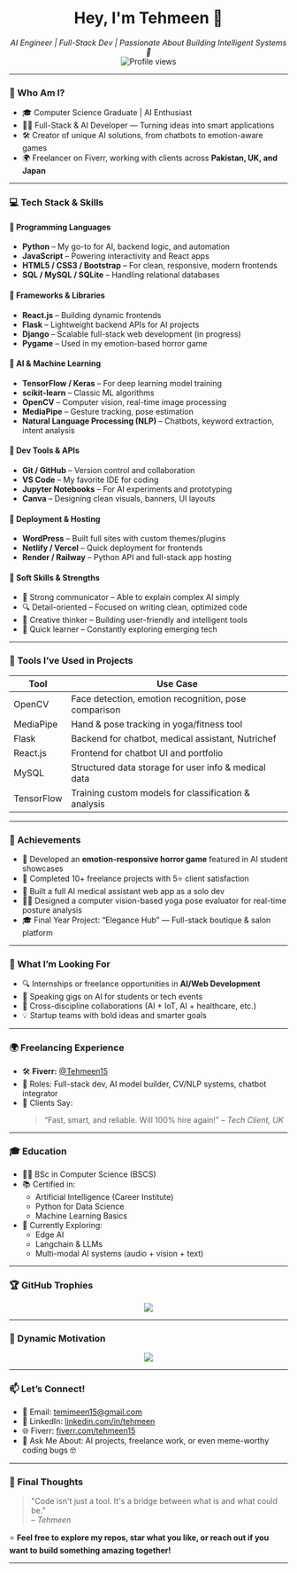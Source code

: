 <h1 align="center">Hey, I'm Tehmeen 👋</h1>
<p align="center">
  <em>AI Engineer | Full-Stack Dev | Passionate About Building Intelligent Systems 🚀</em><br>
  <img src="https://komarev.com/ghpvc/?username=Tehmeen15&label=Profile%20views&color=blueviolet&style=flat" alt="Profile views" />
</p>

---

### 🧠 Who Am I?

- 🎓 Computer Science Graduate | AI Enthusiast  
- 👨‍💻 Full-Stack & AI Developer — Turning ideas into smart applications  
- 🛠️ Creator of unique AI solutions, from chatbots to emotion-aware games  
- 🌍 Freelancer on Fiverr, working with clients across **Pakistan, UK, and Japan**

---
### 💻 Tech Stack & Skills

#### 🔹 Programming Languages
- **Python** – My go-to for AI, backend logic, and automation
- **JavaScript** – Powering interactivity and React apps
- **HTML5 / CSS3 / Bootstrap** – For clean, responsive, modern frontends
- **SQL / MySQL / SQLite** – Handling relational databases

#### 🔹 Frameworks & Libraries
- **React.js** – Building dynamic frontends
- **Flask** – Lightweight backend APIs for AI projects
- **Django** – Scalable full-stack web development (in progress)
- **Pygame** – Used in my emotion-based horror game

#### 🔹 AI & Machine Learning
- **TensorFlow / Keras** – For deep learning model training
- **scikit-learn** – Classic ML algorithms
- **OpenCV** – Computer vision, real-time image processing
- **MediaPipe** – Gesture tracking, pose estimation
- **Natural Language Processing (NLP)** – Chatbots, keyword extraction, intent analysis

#### 🔹 Dev Tools & APIs
- **Git / GitHub** – Version control and collaboration
- **VS Code** – My favorite IDE for coding
- **Jupyter Notebooks** – For AI experiments and prototyping
- **Canva** – Designing clean visuals, banners, UI layouts  

#### 🔹 Deployment & Hosting
- **WordPress** – Built full sites with custom themes/plugins
- **Netlify / Vercel** – Quick deployment for frontends
- **Render / Railway** – Python API and full-stack app hosting

#### 🔹 Soft Skills & Strengths
- 💬 Strong communicator – Able to explain complex AI simply
- 🔍 Detail-oriented – Focused on writing clean, optimized code
- 🎨 Creative thinker – Building user-friendly and intelligent tools
- 🧠 Quick learner – Constantly exploring emerging tech

---

### 🧩 Tools I’ve Used in Projects
| Tool | Use Case |
|------|----------|
| OpenCV | Face detection, emotion recognition, pose comparison |
| MediaPipe | Hand & pose tracking in yoga/fitness tool |
| Flask | Backend for chatbot, medical assistant, Nutrichef |
| React.js | Frontend for chatbot UI and portfolio |
| MySQL | Structured data storage for user info & medical data |
| TensorFlow | Training custom models for classification & analysis |

---

### 🌟 Achievements

- 🏅 Developed an **emotion-responsive horror game** featured in AI student showcases
- 🥇 Completed 10+ freelance projects with 5⭐ client satisfaction
- 🚀 Built a full AI medical assistant web app as a solo dev
- 🧘‍♂️ Designed a computer vision-based yoga pose evaluator for real-time posture analysis
- 🎓 Final Year Project: “Elegance Hub” — Full-stack boutique & salon platform

---

### 🧩 What I’m Looking For

- 🔍 Internships or freelance opportunities in **AI/Web Development**
- 💬 Speaking gigs on AI for students or tech events
- 🤝 Cross-discipline collaborations (AI + IoT, AI + healthcare, etc.)
- 💡 Startup teams with bold ideas and smarter goals

---

### 🌍 Freelancing Experience

- 🛠️ **Fiverr:** [@Tehmeen15](https://www.fiverr.com/tehmeen15)
- 💼 Roles: Full-stack dev, AI model builder, CV/NLP systems, chatbot integrator
- 💬 Clients Say:
  > “Fast, smart, and reliable. Will 100% hire again!” – *Tech Client, UK*

---

### 🎓 Education

- 👨‍🎓 BSc in Computer Science (BSCS)  
- 📚 Certified in:
  - Artificial Intelligence (Career Institute)
  - Python for Data Science
  - Machine Learning Basics
- 🧠 Currently Exploring:
  - Edge AI
  - Langchain & LLMs
  - Multi-modal AI systems (audio + vision + text)

---

### 🏆 GitHub Trophies

<p align="center">
  <img src="https://github-profile-trophy.vercel.app/?username=Tehmeen15&theme=onedark&margin-w=15&no-frame=true" />
</p>

---

### 🔁 Dynamic Motivation

<p align="center">
  <img src="https://readme-typing-svg.herokuapp.com?font=Fira+Code&duration=4000&pause=1000&color=22D3EE&center=true&vCenter=true&width=435&lines=Building+Smart+AI+Solutions...;Turning+Ideas+into+Code...;Learning+Something+New+Every+Day!" />
</p>

---

### 📫 Let’s Connect!

- 📧 Email: temimeen15@gmail.com  
- 💼 LinkedIn: [linkedin.com/in/tehmeen](https://www.linkedin.com/in/tehmeen/)  
- 🌐 Fiverr: [fiverr.com/tehmeen15](https://www.fiverr.com/tehmeen15)  
- 🧪 Ask Me About: AI projects, freelance work, or even meme-worthy coding bugs 🤓

---

### 🎯 Final Thoughts

> "Code isn't just a tool. It's a bridge between what is and what could be."  
> – *Tehmeen*

⭐ **Feel free to explore my repos, star what you like, or reach out if you want to build something amazing together!**

---

<!---
Tehmeen15/Tehmeen15 is a ✨ special ✨ repository because its `README.md` (this file) appears on your GitHub profile.
You can click the Preview link to take a look at your changes.
--->
